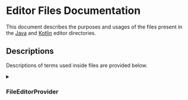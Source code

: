# Editor Files Documentation
This document describes the purposes and usages of the files present in the [Java](../src/main/java/com/rivan/android/studio/visualize/editor) and [Kotlin](../src/main/kotlin/com/rivan/android/studio/visualize/editor) editor directories.

## Descriptions
Descriptions of terms used inside files are provided below.

<details><summary>

### FileEditorProvider</summary>
<ul>
  <li>A FileEditorProvider is a class that provides an editor for all types of files.</li>
  <li>The editor to be created is another class that extends the <strong>FileEditor</strong>.</li>
  <li>A FileEditorProvider overrides atleast 4 methods, i.e.,
        <details id><summary>accept()</summary>
          <ul>
            <li>The <strong>accept()</strong> method is used to determine if the file is accepted by the provider.</li>
            <li>The method is called by the IDE to determine if the provider can handle the file.</li>
            <li>The method returns true if the file is accepted by the provider or false if otherwise.</li>
          </ul>
        </details>
      <details><summary>createEditor()</summary>
          <ul>
            <li>The <strong>createEditor()</strong> method is used to create an editor for the file.</li>
            <li>The method is called by the IDE to create an editor for the file.</li>
            <li>The method returns an instance of the editor to be shown.</li>
          </ul>
        </details>
      <details><summary>getEditorTypeId()</summary>
          <ul>
            <li>The <strong>getEditorTypeId()</strong> method is used to get the type of the editor.</li>
            <li>The method is called by the IDE to get the type of the editor.</li>
            <li>The method returns a string that represents the type of the editor.</li>
          </ul>
        </details>
      <details><summary>getPolicy()</summary>
          <ul>
            <li>The <strong>getPolicy()</strong> method is used to get the policy of the editor.</li>
            <li>The method is called by the IDE to get the policy of the editor.</li>
            <li>The method returns an instance of the policy to be used.</li>
            <li>There are 4 policies available, they are:</li>
            <details><summary>NONE</summary>
              No policies are defined.
            </details>
            <details><summary>PLACE_BEFORE_DEFAULT_EDITOR</summary>
              Place the provided editor before the default editor.
            </details>
            <details><summary>PLACE_AFTER_DEFAULT_EDITOR</summary>
              Place the provided editor after the default editor.
            </details>
            <details><summary>HIDE_DEFAULT_EDITOR</summary>
              Hide the default editor. <strong>The above policies do not hide the default editor.</strong>
            </details>
          </ul>
        </details>
  </li>
</ul>
</details>

